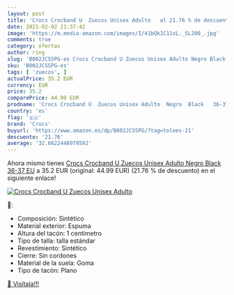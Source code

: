 ```yaml
---
layout: post
title: 'Crocs Crocband U  Zuecos Unisex Adulto   al 21.76 % de descuento'
date: 2021-02-02 21:37:42
image: 'https://m.media-amazon.com/images/I/41bQk1C11xL._SL200_.jpg'
comments: true
category: ofertas
author: ring
slug: 'B002JCSSPG-es Crocs Crocband U Zuecos Unisex Adulto Negro Black 36-37 EU'
sku: 'B002JCSSPG-es'
tags: [ 'zuecos', ]
actualPrice: 35.2 EUR
currency: EUR
price: 35.2
comparePrice: 44.99 EUR
prodname: 'Crocs Crocband U  Zuecos Unisex Adulto  Negro  Black   36-37 EU'
country: 'es'
flag: '🇪🇸'
brand: 'Crocs'
buyurl: 'https://www.amazon.es/dp/B002JCSSPG/?tag=tolees-21'
descuento: '21.76'
average: '32.6622448979592'
---
```


Ahora mismo tienes [Crocs Crocband U  Zuecos Unisex Adulto  Negro  Black   36-37 EU](https://www.amazon.es/dp/B002JCSSPG/?tag=tolees-21) a 35.2 EUR (original: 44.99 EUR) (21.76 %  de descuento) en el siguiente enlace!

[![Crocs Crocband U  Zuecos Unisex Adulto  ](https://m.media-amazon.com/images/I/41bQk1C11xL._SL200_.jpg)](https://www.amazon.es/dp/B002JCSSPG/?tag=tolees-21)

🔎:

- Composición: Sintético
- Material exterior: Espuma
- Altura del tacón: 1 centímetro
- Tipo de talla: talla estándar
- Revestimiento: Sintético
- Cierre: Sin cordones
- Material de la suela: Goma
- Tipo de tacón: Plano

[🛒 Visítala!!!](https://www.amazon.es/dp/B002JCSSPG/?tag=tolees-21)
